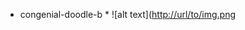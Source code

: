* congenial-doodle-b *
  ![alt text]([http://url/to/img.png](https://www.google.com/url?sa=i&url=https%3A%2F%2Fblogcritics.org%2Fbest-of-house-m-d-a-guide-for-new-fans-season-one%2F&psig=AOvVaw2auLEZwq8V861k0CB8nA3e&ust=1738346558689000&source=images&cd=vfe&opi=89978449&ved=0CBQQjRxqFwoTCKjx3NqDnosDFQAAAAAdAAAAABAE)
